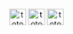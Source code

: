 <p align="center">
  <a href="https://twitter.com/totoprayogo1916" target="blank"><img align="center" src="https://cdn.jsdelivr.net/npm/simple-icons@3.12.4/icons/twitter.svg" alt="totoprayogo1916" height="30" width="30" /></a>
  <a href="https://fb.com/totoprayogo1916" target="blank"><img align="center" src="https://cdn.jsdelivr.net/npm/simple-icons@3.12.4/icons/facebook.svg" alt="totoprayogo1916" height="30" width="30" /></a>
  <a href="https://instagram.com/totoprayogo1916" target="blank"><img align="center" src="https://cdn.jsdelivr.net/npm/simple-icons@3.12.4/icons/instagram.svg" alt="totoprayogo1916" height="30" width="30" /></a>
</p>
